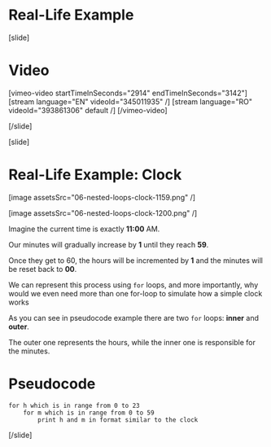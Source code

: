 # Real-Life Example

[slide]
# Video

[vimeo-video startTimeInSeconds="2914" endTimeInSeconds="3142"]
[stream language="EN" videoId="345011935"  /]
[stream language="RO" videoId="393861306" default /]
[/vimeo-video]

[/slide]

[slide]
# Real-Life Example: Clock
[image assetsSrc="06-nested-loops-clock-1159.png" /] 

[image assetsSrc="06-nested-loops-clock-1200.png" /]

Imagine the current time is exactly **11:00** AM. 

Our minutes will gradually increase by **1** until they reach **59**. 

Once they get to 60, the hours will be incremented by **1** and the minutes will be reset back to **00**. 

We can represent this process using `for` loops, and more importantly, why would we even need more than one for-loop to simulate how a simple clock works

As you can see in pseudocode example there are two `for` loops: **inner** and **outer**.

The outer one represents the hours, while the inner one is responsible for the minutes.

# Pseudocode
```
for h which is in range from 0 to 23
    for m which is in range from 0 to 59
        print h and m in format similar to the clock
```
[/slide]